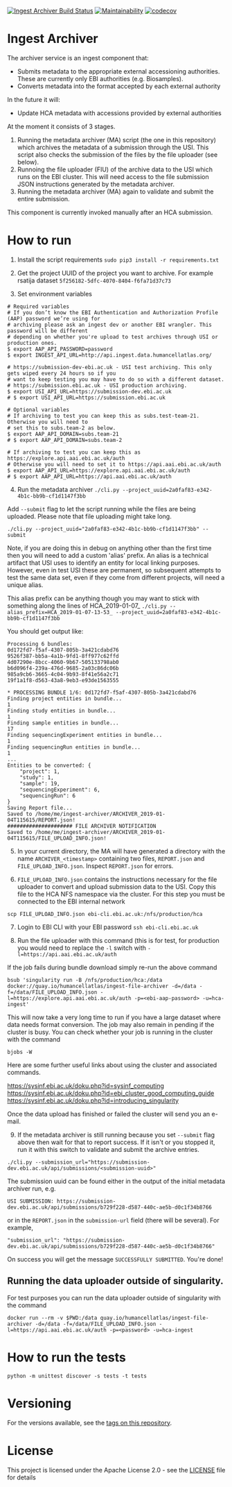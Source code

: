[![Ingest Archiver Build Status](https://travis-ci.org/HumanCellAtlas/ingest-archiver.svg?branch=master)](https://travis-ci.org/HumanCellAtlas/ingest-archiver)
[![Maintainability](https://api.codeclimate.com/v1/badges/8ce423001595db4e6de7/maintainability)](https://codeclimate.com/github/HumanCellAtlas/ingest-archiver/maintainability)
[![codecov](https://codecov.io/gh/HumanCellAtlas/ingest-archiver/branch/master/graph/badge.svg)](https://codecov.io/gh/HumanCellAtlas/ingest-archiver)

# Ingest Archiver
The archiver service is an ingest component that:
- Submits metadata to the appropriate external accessioning authorities. These are currently only EBI authorities (e.g. Biosamples).
- Converts metadata into the format accepted by each external authority

In the future it will:
- Update HCA metadata with accessions provided by external authorities

At the moment it consists of 3 stages.
1. Running the metadata archiver (MA) script (the one in this repository) which archives the metadata of a submission through the USI. This script also checks the submission of the files by the file uploader (see below).
1. Runnoing the file uploader (FIU) of the archive data to the USI which runs on the EBI cluster. This will need access to the file submission JSON instructions generated by the metadata archiver.
1. Running the metadata archiver (MA) again to validate and submit the entire submission.

This component is currently invoked manually after an HCA submission.

# How to run
1. Install the script requirements
`sudo pip3 install -r requirements.txt`

2. Get the project UUID of the project you want to archive. For example rsatija dataset `5f256182-5dfc-4070-8404-f6fa71d37c73`

3. Set environment variables
```
# Required variables
# If you don’t know the EBI Authentication and Authorization Profile (AAP) password we’re using for 
# archiving please ask an ingest dev or another EBI wrangler. This password will be different
# depending on whether you're upload to test archives through USI or production ones.
$ export AAP_API_PASSWORD=password
$ export INGEST_API_URL=http://api.ingest.data.humancellatlas.org/

# https://submission-dev-ebi.ac.uk - USI test archiving. This only gets wiped every 24 hours so if you
# want to keep testing you may have to do so with a different dataset.
# https://submission.ebi.ac.uk - USI production archiving.
$ export USI_API_URL=https://submission-dev.ebi.ac.uk
# $ export USI_API_URL=https://submission.ebi.ac.uk

# Optional variables
# If archiving to test you can keep this as subs.test-team-21. Otherwise you will need to
# set this to subs.team-2 as below.
$ export AAP_API_DOMAIN=subs.team-21
# $ export AAP_API_DOMAIN=subs.team-2

# If archiving to test you can keep this as https://explore.api.aai.ebi.ac.uk/auth
# Otherwise you will need to set it to https://api.aai.ebi.ac.uk/auth
$ export AAP_API_URL=https://explore.api.aai.ebi.ac.uk/auth
# $ export AAP_API_URL=https://api.aai.ebi.ac.uk/auth

```

4. Run the metadata archiver
`./cli.py --project_uuid=2a0faf83-e342-4b1c-bb9b-cf1d1147f3bb`

Add `--submit` flag to let the script running while the files are being uploaded. Please note that file uploading might take long.

`./cli.py --project_uuid="2a0faf83-e342-4b1c-bb9b-cf1d1147f3bb" --submit`

Note, if you are doing this in debug on anything other than the first time then you will need to add a custom 'alias' prefix. An alias is a technical artifact that USI uses to identify an entity for local linking purposes. However, even in test USI these are permanent, so subsequent attempts to test the same data set, even if they come from different projects, will need a unique alias.

This alias prefix can be anything though you may want to stick with something along the lines of HCA_2019-01-07_
`./cli.py --alias_prefix=HCA_2019-01-07-13-53_ --project_uuid=2a0faf83-e342-4b1c-bb9b-cf1d1147f3bb`


You should get output like:
```
Processing 6 bundles:
0d172fd7-f5af-4307-805b-3a421cdabd76
9526f387-bb5a-4a1b-9fd1-8ff977c62ffd
4d07290e-8bcc-4060-9b67-505133798ab0
b6d096f4-239a-476d-9685-2a03c86dc06b
985a9cb6-3665-4c04-9b93-8f41e56a2c71
19f1a1f8-d563-43a8-9eb3-e93de1563555

* PROCESSING BUNDLE 1/6: 0d172fd7-f5af-4307-805b-3a421cdabd76
Finding project entities in bundle...
1
Finding study entities in bundle...
1
Finding sample entities in bundle...
17
Finding sequencingExperiment entities in bundle...
1
Finding sequencingRun entities in bundle...
1
...
Entities to be converted: {
    "project": 1,
    "study": 1,
    "sample": 19,
    "sequencingExperiment": 6,
    "sequencingRun": 6
}
Saving Report file...
Saved to /home/me/ingest-archiver/ARCHIVER_2019-01-04T115615/REPORT.json!
##################### FILE ARCHIVER NOTIFICATION
Saved to /home/me/ingest-archiver/ARCHIVER_2019-01-04T115615/FILE_UPLOAD_INFO.json!
```

5. In your current directory, the MA will have generated a directory with the name `ARCHIVER_<timestamp>` containing two files, `REPORT.json` and `FILE_UPLOAD_INFO.json`. Inspect `REPORT.json` for errors.

6. `FILE_UPLOAD_INFO.json` contains the instructions necessary for the file uploader to convert and upload submission data to the USI. Copy this file to the HCA NFS namespace via the cluster. For this step you must be connected to the EBI internal network

```scp FILE_UPLOAD_INFO.json ebi-cli.ebi.ac.uk:/nfs/production/hca```

7. Login to EBI CLI with your EBI password
`ssh ebi-cli.ebi.ac.uk`

8. Run the file uploader with this command (this is for test, for production you would need to replace the `-l` switch with `-l=https://api.aai.ebi.ac.uk/auth`

If the job fails during bundle download simply re-run the above command

`bsub 'singularity run -B /nfs/production/hca:/data docker://quay.io/humancellatlas/ingest-file-archiver -d=/data -f=/data/FILE_UPLOAD_INFO.json -l=https://explore.api.aai.ebi.ac.uk/auth -p=<ebi-aap-password> -u=hca-ingest'`

This will now take a very long time to run if you have a large dataset where data needs format conversion. The job may also remain in pending if the cluster is busy. You can check whether your job is running in the cluster with the command

`bjobs -W`

Here are some further useful links about using the cluster and associated commands.

https://sysinf.ebi.ac.uk/doku.php?id=sysinf_computing
https://sysinf.ebi.ac.uk/doku.php?id=ebi_cluster_good_computing_guide
https://sysinf.ebi.ac.uk/doku.php?id=introducing_singularity

Once the data upload has finished or failed the cluster will send you an e-mail.

9. If the metadata archiver is still running because you set `--submit` flag above then wait for that to report success. If it isn't or you stopped it, run it with this switch to validate and submit the archive entries.

`./cli.py --submission_url="https://submission-dev.ebi.ac.uk/api/submissions/<submission-uuid>"`

The submission uuid can be found either in the output of the initial metadata archiver run, e.g.

`USI SUBMISSION: https://submission-dev.ebi.ac.uk/api/submissions/b729f228-d587-440c-ae5b-d0c1f34b8766`

or in the `REPORT.json` in the `submission-url` field (there will be several). For example,

`"submission_url": "https://submission-dev.ebi.ac.uk/api/submissions/b729f228-d587-440c-ae5b-d0c1f34b8766"`

On success you will get the message `SUCCESSFULLY SUBMITTED`. You're done!

## Running the data uploader outside of singularity.
For test purposes you can run the data uploader outside of singularity with the command

`docker run --rm -v $PWD:/data quay.io/humancellatlas/ingest-file-archiver -d=/data -f=/data/FILE_UPLOAD_INFO.json -l=https://api.aai.ebi.ac.uk/auth -p=<password> -u=hca-ingest`

# How to run the tests

```
python -m unittest discover -s tests -t tests

```

# Versioning

For the versions available, see the [tags on this repository](https://github.com/HumanCellAtlas/ingest-archiver/tags).

# License

This project is licensed under the Apache License 2.0 - see the [LICENSE](LICENSE) file for details
